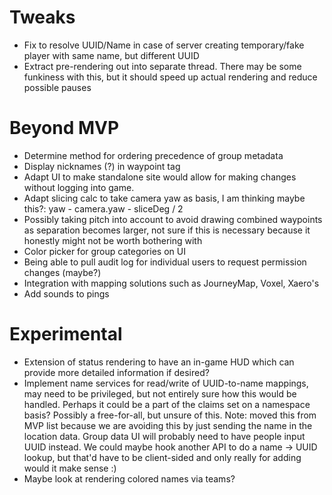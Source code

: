 # Tweaks
- Fix to resolve UUID/Name in case of server creating temporary/fake player with same name, but different UUID
- Extract pre-rendering out into separate thread. There may be some funkiness with this, but it should
  speed up actual rendering and reduce possible pauses

# Beyond MVP
- Determine method for ordering precedence of group metadata
- Display nicknames (?) in waypoint tag
- Adapt UI to make standalone site would allow for making changes without logging into game.
- Adapt slicing calc to take camera yaw as basis, I am thinking maybe this?: yaw - camera.yaw - sliceDeg / 2
- Possibly taking pitch into account to avoid drawing combined waypoints as separation becomes larger, not sure if this
  is necessary because it honestly might not be worth bothering with
- Color picker for group categories on UI
- Being able to pull audit log for individual users to request permission changes (maybe?)
- Integration with mapping solutions such as JourneyMap, Voxel, Xaero's
- Add sounds to pings

# Experimental
- Extension of status rendering to have an in-game HUD which can provide more detailed information if desired?
- Implement name services for read/write of UUID-to-name mappings, may need to be privileged, but not entirely sure how
  this would be handled. Perhaps it could be a part of the claims set on a namespace basis? Possibly a free-for-all, but
  unsure of this. Note: moved this from MVP list because we are avoiding this by just sending the name in the location
  data. Group data UI will probably need to have people input UUID instead. We could maybe hook another API to do a
  name -> UUID lookup, but that'd have to be client-sided and only really for adding would it make sense :)
- Maybe look at rendering colored names via teams?
